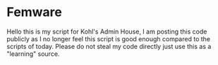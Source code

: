# Femware
Hello this is my script for Kohl's Admin House, I am posting this code publicly as I no longer feel this script is good enough compared to the scripts of today. Please do not steal my code directly just use this as a "learning" source.
